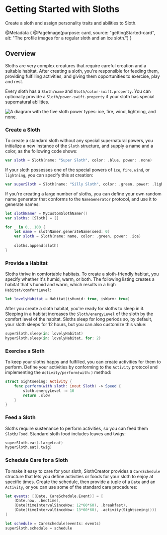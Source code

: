 # Getting Started with Sloths

Create a sloth and assign personality traits and abilities to Sloth.

@Metadata {
    @PageImage(purpose: card, source: "gettingStarted-card", alt: "The profile images for a regular sloth and an ice sloth.")
}

## Overview

Sloths are very complex creatures that require careful creation and a suitable habitat. After creating a sloth, you're responsible for feeding them, providing fulfilling activities, and giving them opportunities to exercise, play and rest. 

Every sloth has a ``Sloth/name`` and ``Sloth/color-swift.property``. You can optionally provide a ``Sloth/power-swift.property`` if your sloth has special supernatural abilities.

![A diagram with the five sloth power types: ice, fire, wind, lightning, and none.](slothPower.png)

### Create a Sloth

To create a standard sloth without any special supernatural powers, you initialize a new instance of the ``Sloth`` structure, and supply a name and a color, as the following code shows:

```swift
var sloth = Sloth(name: "Super Sloth", color: .blue, power: .none)
```

If your sloth possesses one of the special powers of `ice`, `fire`, `wind`, or `lightning`, you can specify this at creation:

```swift
var superSloth = Sloth(name: "Silly Sloth", color: .green, power: .lightning)
```

If you're creating a large number of sloths, you can define your own random name generator that conforms to the ``NameGenerator`` protocol, and use it to generate names:

```swift
let slothNamer = MyCustomSlothNamer()
var sloths: [Sloth] = []

for _ in 0...100 {
    let name = slothNamer.generateName(seed: 0)
    var sloth = Sloth(name: name, color: .green, power: .ice)
    
    sloths.append(sloth)
}
```

### Provide a Habitat

Sloths thrive in comfortable habitats. To create a sloth-friendly habitat, you specify whether it's humid, warm, or both. The following listing creates a habitat that's humid and warm, which results in a high ``Habitat/comfortLevel``:

```swift
let lovelyHabitat = Habitat(isHumid: true, isWarm: true)
```

After you create a sloth habitat, you're ready for sloths to sleep in it. Sleeping in a habitat increases the ``Sloth/energyLevel`` of the sloth by the comfort level of the habitat. Sloths sleep for long periods so, by default, your sloth sleeps for 12 hours, but you can also customize this value:

```swift
superSloth.sleep(in: lovelyHabitat)
hyperSloth.sleep(in: lovelyHabitat, for: 2)
```

### Exercise a Sloth

To keep your sloths happy and fulfilled, you can create activities for them to perform. Define your activities by conforming to the ``Activity`` protocol and implementing the ``Activity/perform(with:)`` method:

```swift
struct Sightseeing: Activity {
    func perform(with sloth: inout Sloth) -> Speed {
        sloth.energyLevel -= 10
        return .slow
    }
}
```

### Feed a Sloth

Sloths require sustenance to perform activities, so you can feed them ``Sloth/Food``. Standard sloth food includes leaves and twigs:

```swift
superSloth.eat(.largeLeaf)
hyperSloth.eat(.twig)
```

### Schedule Care for a Sloth

To make it easy to care for your sloth, SlothCreator provides a ``CareSchedule`` structure that lets you define activities or foods for your sloth to enjoy at specific times. Create the schedule, then provide a tuple of a `Date` and an ``Activity``, or you can use some of the standard care procedures:

```swift
let events: [(Date, CareSchedule.Event)] = [
    (Date.now, .bedtime),
    (Date(timeIntervalSinceNow: 12*60*60), .breakfast),
    (Date(timeIntervalSinceNow: 13*60*60), .activity(Sightseeing()))
]

let schedule = CareSchedule(events: events)
superSloth.schedule = schedule
```
